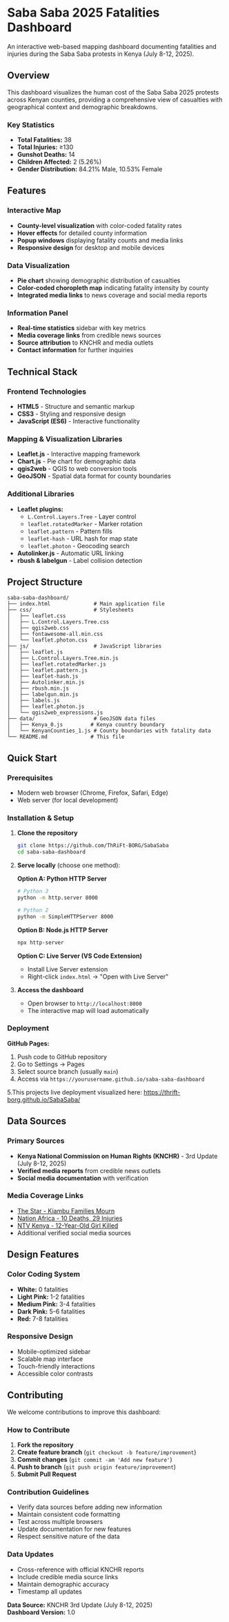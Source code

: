 # Saba Saba 2025 Fatalities Dashboard

An interactive web-based mapping dashboard documenting fatalities and injuries during the Saba Saba protests in Kenya (July 8-12, 2025).

##  Overview

This dashboard visualizes the human cost of the Saba Saba 2025 protests across Kenyan counties, providing a comprehensive view of casualties with geographical context and demographic breakdowns.

### Key Statistics
- **Total Fatalities:** 38
- **Total Injuries:** ≥130
- **Gunshot Deaths:** 14
- **Children Affected:** 2 (5.26%)
- **Gender Distribution:** 84.21% Male, 10.53% Female

##  Features

### Interactive Map
- **County-level visualization** with color-coded fatality rates
- **Hover effects** for detailed county information  
- **Popup windows** displaying fatality counts and media links
- **Responsive design** for desktop and mobile devices

### Data Visualization
- **Pie chart** showing demographic distribution of casualties
- **Color-coded choropleth map** indicating fatality intensity by county
- **Integrated media links** to news coverage and social media reports

### Information Panel
- **Real-time statistics** sidebar with key metrics
- **Media coverage links** from credible news sources
- **Source attribution** to KNCHR and media outlets
- **Contact information** for further inquiries

##  Technical Stack

### Frontend Technologies
- **HTML5** - Structure and semantic markup
- **CSS3** - Styling and responsive design
- **JavaScript (ES6)** - Interactive functionality

### Mapping & Visualization Libraries
- **Leaflet.js** - Interactive mapping framework
- **Chart.js** - Pie chart for demographic data
- **qgis2web** - QGIS to web conversion tools
- **GeoJSON** - Spatial data format for county boundaries

### Additional Libraries
- **Leaflet plugins:**
  - `L.Control.Layers.Tree` - Layer control
  - `leaflet.rotatedMarker` - Marker rotation
  - `leaflet.pattern` - Pattern fills
  - `leaflet-hash` - URL hash for map state
  - `leaflet.photon` - Geocoding search
- **Autolinker.js** - Automatic URL linking
- **rbush & labelgun** - Label collision detection

##  Project Structure

```
saba-saba-dashboard/
├── index.html              # Main application file
├── css/                    # Stylesheets
│   ├── leaflet.css
│   ├── L.Control.Layers.Tree.css
│   ├── qgis2web.css
│   ├── fontawesome-all.min.css
│   └── leaflet.photon.css
├── js/                     # JavaScript libraries
│   ├── leaflet.js
│   ├── L.Control.Layers.Tree.min.js
│   ├── leaflet.rotatedMarker.js
│   ├── leaflet.pattern.js
│   ├── leaflet-hash.js
│   ├── Autolinker.min.js
│   ├── rbush.min.js
│   ├── labelgun.min.js
│   ├── labels.js
│   ├── leaflet.photon.js
│   └── qgis2web_expressions.js
├── data/                   # GeoJSON data files
│   ├── Kenya_0.js         # Kenya country boundary
│   └── KenyanCounties_1.js # County boundaries with fatality data
└── README.md              # This file
```

## Quick Start

### Prerequisites
- Modern web browser (Chrome, Firefox, Safari, Edge)
- Web server (for local development)

### Installation & Setup

1. **Clone the repository**
   ```bash
   git clone https://github.com/ThRiFt-BORG/SabaSaba
   cd saba-saba-dashboard
   ```

2. **Serve locally** (choose one method):
   
   **Option A: Python HTTP Server**
   ```bash
   # Python 3
   python -m http.server 8000
   
   # Python 2
   python -m SimpleHTTPServer 8000
   ```
   
   **Option B: Node.js HTTP Server**
   ```bash
   npx http-server
   ```
   
   **Option C: Live Server (VS Code Extension)**
   - Install Live Server extension
   - Right-click `index.html` → "Open with Live Server"

3. **Access the dashboard**
   - Open browser to `http://localhost:8000`
   - The interactive map will load automatically

### Deployment

**GitHub Pages:**
1. Push code to GitHub repository
2. Go to Settings → Pages
3. Select source branch (usually `main`)
4. Access via `https://yourusername.github.io/saba-saba-dashboard`
   
5.This projects live deployment visualized here: https://thrift-borg.github.io/SabaSaba/


##  Data Sources

### Primary Sources
- **Kenya National Commission on Human Rights (KNCHR)** - 3rd Update (July 8-12, 2025)
- **Verified media reports** from credible news outlets
- **Social media documentation** with verification

### Media Coverage Links
- [The Star - Kiambu Families Mourn](https://www.the-star.co.ke/news/2025-07-08-kiambu-families-mourn-6-killed-in-saba-saba-protests)
- [Nation Africa - 10 Deaths, 29 Injuries](https://nation.africa/kenya/news/saba-saba-ten-deaths-29-injuries-reported-during-protests--5109780)
- [NTV Kenya - 12-Year-Old Girl Killed](https://ntvkenya.co.ke/news/saba-saba-death-12-year-old-girl-killed-by-bullet-inside-family-home-in-kiambu/)
- Additional verified social media sources

##  Design Features

### Color Coding System
- **White:** 0 fatalities
- **Light Pink:** 1-2 fatalities
- **Medium Pink:** 3-4 fatalities
- **Dark Pink:** 5-6 fatalities
- **Red:** 7-8 fatalities

### Responsive Design
- Mobile-optimized sidebar
- Scalable map interface
- Touch-friendly interactions
- Accessible color contrasts

##  Contributing

We welcome contributions to improve this dashboard:

### How to Contribute
1. **Fork the repository**
2. **Create feature branch** (`git checkout -b feature/improvement`)
3. **Commit changes** (`git commit -am 'Add new feature'`)
4. **Push to branch** (`git push origin feature/improvement`)
5. **Submit Pull Request**

### Contribution Guidelines
- Verify data sources before adding new information
- Maintain consistent code formatting
- Test across multiple browsers
- Update documentation for new features
- Respect sensitive nature of the data

### Data Updates
- Cross-reference with official KNCHR reports
- Include credible media source links
- Maintain demographic accuracy
- Timestamp all updates

**Data Source:** KNCHR 3rd Update (July 8-12, 2025)  
**Dashboard Version:** 1.0
